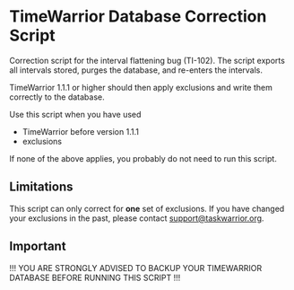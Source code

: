 # TimeWarrior Database Correction Script

Correction script for the interval flattening bug (TI-102).
The script exports all intervals stored, purges the database, and re-enters the intervals.
 
TimeWarrior 1.1.1 or higher should then apply exclusions and write them correctly to the database.

Use this script when you have used
- TimeWarrior before version 1.1.1
- exclusions

If none of the above applies, you probably do not need to run this script.

## Limitations
This script can only correct for **one** set of exclusions.
If you have changed your exclusions in the past, please contact support@taskwarrior.org.

## Important
!!! YOU ARE STRONGLY ADVISED TO BACKUP YOUR TIMEWARRIOR DATABASE BEFORE RUNNING THIS SCRIPT !!!
